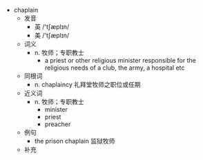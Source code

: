 - chaplain
  - 发音
    - 英 /'tʃæplɪn/
    - 美 /'tʃæplɪn/
  - 词义
    - n. 牧师；专职教士
      - a priest or other religious minister responsible for the religious needs of a club, the army, a hospital etc
  - 同根词
    - n. chaplaincy 礼拜堂牧师之职位或任期
  - 近义词
    - n. 牧师；专职教士
      - minister
      - priest
      - preacher
  - 例句
    - the prison chaplain 监狱牧师
  - 补充